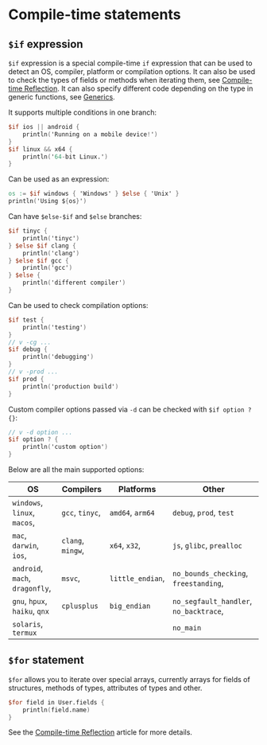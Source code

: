 # Compile-time statements

## `$if` expression

`$if` expression is a special compile-time `if` expression that can be used to detect an OS,
compiler, platform or compilation options.
It can also be used to check the types of fields or methods when iterating them, see
[Compile-time Reflection](./reflection.md).
It can also specify different code depending on the type in generic functions, see
[Generics](../generics.md#compile-time-conditions).

It supports multiple conditions in one branch:

```v
$if ios || android {
	println('Running on a mobile device!')
}
$if linux && x64 {
	println('64-bit Linux.')
}
```

Can be used as an expression:

```v
os := $if windows { 'Windows' } $else { 'Unix' }
println('Using ${os}')
```

Can have `$else-$if` and `$else` branches:

```v
$if tinyc {
	println('tinyc')
} $else $if clang {
	println('clang')
} $else $if gcc {
	println('gcc')
} $else {
	println('different compiler')
}
```

Can be used to check compilation options:

```v
$if test {
	println('testing')
}
// v -cg ...
$if debug {
	println('debugging')
}
// v -prod ...
$if prod {
	println('production build')
}
```

Custom compiler options passed via `-d` can be checked with `$if option ? {}`:

```v
// v -d option ...
$if option ? {
	println('custom option')
}
```

Below are all the main supported options:

| OS                              | Compilers         | Platforms        | Other                                  |
|---------------------------------|-------------------|------------------|----------------------------------------|
| `windows`, `linux`, `macos`,    | `gcc`, `tinyc`,   | `amd64`, `arm64` | `debug`, `prod`, `test`                |
| `mac`, `darwin`, `ios`,         | `clang`, `mingw`, | `x64`, `x32`,    | `js`, `glibc`, `prealloc`              |
| `android`, `mach`, `dragonfly`, | `msvc`,           | `little_endian`, | `no_bounds_checking`, `freestanding`,  |
| `gnu`, `hpux`, `haiku`, `qnx`   | `cplusplus`       | `big_endian`     | `no_segfault_handler`, `no_backtrace`, |
| `solaris`, `termux`             |                   |                  | `no_main`                              |

## `$for` statement

`$for` allows you to iterate over special arrays, currently arrays for fields of structures, 
methods of types, attributes of types and other.

```v
$for field in User.fields {
    println(field.name)
}
```

See the [Compile-time Reflection](./reflection.md) article for more details.
